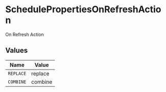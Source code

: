 # SchedulePropertiesOnRefreshAction

On Refresh Action


## Values

| Name      | Value     |
| --------- | --------- |
| `REPLACE` | replace   |
| `COMBINE` | combine   |